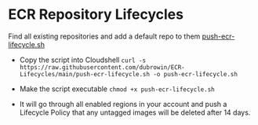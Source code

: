 # ECR Repository Lifecycles

Find all existing repositories and add a default repo to them
[push-ecr-lifecycle.sh](https://github.com/dubrowin/ECR-Lifecycles/blob/main/push-ecr-lifecycle.sh)

- Copy the script into Cloudshell
```curl -s https://raw.githubusercontent.com/dubrowin/ECR-Lifecycles/main/push-ecr-lifecycle.sh -o push-ecr-lifecycle.sh```

- Make the script executable
```chmod +x push-ecr-lifecycle.sh```

- It will go through all enabled regions in your account and push a Lifecycle Policy that any untagged images will be deleted after 14 days.
